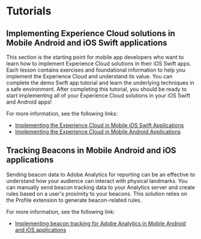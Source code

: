 # Tutorials

## Implementing Experience Cloud solutions in Mobile Android and iOS Swift applications

This section is the starting point for mobile app developers who want to learn how to implement Experience Cloud solutions in their iOS Swift apps. Each lesson contains exercises and foundational information to help you implement the Experience Cloud and understand its value. You can complete the demo Swift app tutorial and learn the underlying techniques in a safe environment. After completing this tutorial, you should be ready to start implementing all of your Experience Cloud solutions in your iOS Swift and Android apps!

For more information, see the following links:

* [Implementing the Experience Cloud in Mobile iOS Swift Applications](https://docs.adobe.com/content/help/en/experience-cloud/implementing-in-mobile-ios-swift-apps-with-launch/index.html)
* [Implementing the Experience Cloud in Mobile Android Applications](https://docs.adobe.com/content/help/en/experience-cloud/implementing-in-mobile-android-apps-with-launch/index.html)

## Tracking Beacons in Mobile Android and iOS applications

Sending beacon data to Adobe Analytics for reporting can be an effective to understand how your audience can interact with physical landmarks. You can manually send beacon tracking data to your Analytics server and create rules based on a user's proximity to your beacons. This solution relies on the Profile extension to generate beacon-related rules.

For more information, see the following link:

* [Implementing beacon tracking for Adobe Analytics in Mobile Android and iOS applications]()

